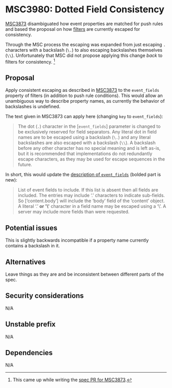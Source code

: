 # MSC3980: Dotted Field Consistency

[MSC3873](https://github.com/matrix-org/matrix-spec-proposals/pull/3873) disambiguated
how event properties are matched for push rules and based the proposal on how
[filters](https://spec.matrix.org/v1.6/client-server-api/#post_matrixclientv3useruseridfilter)
are currently escaped for consistency.

Through the MSC process the escaping was expanded from just escaping `.` characters
with a backslash (`\.`) to also escaping backslashes themselves (`\\`). Unfortunately
that MSC did not propose applying this change *back* to filters for consistency. [^1]

## Proposal

Apply consistent escaping as described in [MSC3873](https://github.com/matrix-org/matrix-spec-proposals/pull/3873)
to the `event_fields` property of filters (in addition to push rule conditions).
This would allow an unambiguous way to describe property names, as currently
the behavior of backslashes is undefined.

The text given in MSC3873 can apply here (changing `key` to `event_fields`):

> The dot (`.`) character in the [`event_fields`] parameter is changed to be exclusively
reserved for field separators. Any literal dot in field names are to be
escaped using a backslash (`\.`) and any literal backslashes are also escaped with
a backslash (`\\`). A backslash before any other character has no special meaning
and is left as-is, but it is recommended that implementations do not redundantly
escape characters, as they may be used for escape sequences in the future.

In short, this would update the
[description of `event_fields`](https://spec.matrix.org/v1.6/client-server-api/#post_matrixclientv3useruseridfilter)
(bolded part is new):

> List of event fields to include. If this list is absent then all fields are
> included. The entries may include ‘.’ characters to indicate sub-fields. So
> [‘content.body’] will include the ‘body’ field of the ‘content’ object. A
> literal ‘.’ **or '\\'** character in a field name may be escaped using a ‘\’. A server
> may include more fields than were requested.


## Potential issues

This is slightly backwards incompatible if a property name currently contains a
backslash in it.

## Alternatives

Leave things as they are and be inconsistent between different parts of the spec.

## Security considerations

N/A

## Unstable prefix

N/A

## Dependencies

N/A

[^1]: This came up while writing the [spec PR for MSC3873](https://github.com/matrix-org/matrix-spec/pull/1464#discussion_r1135712844).
